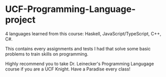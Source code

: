 # UCF-Programming-Language-project
4 languages learned from this course: Haskell, JavaScript/TypeScript, C++, C#.

This contains every assignments and tests I had that solve some basic problems to train skills on programming. 

Highly recommend you to take Dr. Leinecker's Programming Langugage course if you are a UCF Knight. Have a Paradise every class! 
